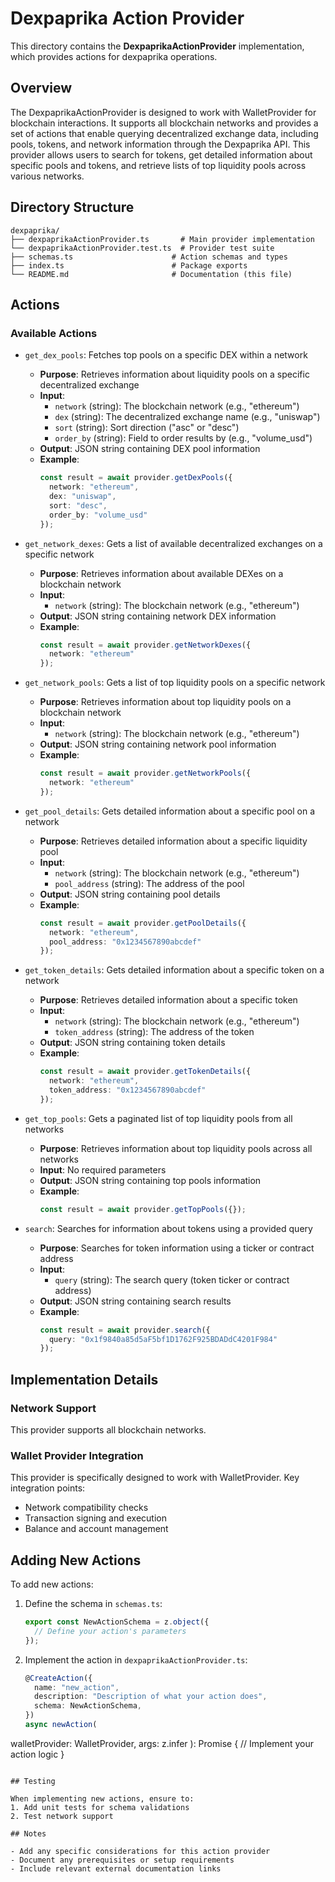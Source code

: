 # Dexpaprika Action Provider

This directory contains the **DexpaprikaActionProvider** implementation, which provides actions for dexpaprika operations.

## Overview

The DexpaprikaActionProvider is designed to work with WalletProvider for blockchain interactions. It supports all blockchain networks and provides a set of actions that enable querying decentralized exchange data, including pools, tokens, and network information through the Dexpaprika API. This provider allows users to search for tokens, get detailed information about specific pools and tokens, and retrieve lists of top liquidity pools across various networks.

## Directory Structure

```
dexpaprika/
├── dexpaprikaActionProvider.ts       # Main provider implementation
└── dexpaprikaActionProvider.test.ts  # Provider test suite
├── schemas.ts                      # Action schemas and types
├── index.ts                        # Package exports
└── README.md                       # Documentation (this file)
```

## Actions

### Available Actions

- `get_dex_pools`: Fetches top pools on a specific DEX within a network
  - **Purpose**: Retrieves information about liquidity pools on a specific decentralized exchange
  - **Input**:
    - `network` (string): The blockchain network (e.g., "ethereum")
    - `dex` (string): The decentralized exchange name (e.g., "uniswap")
    - `sort` (string): Sort direction ("asc" or "desc")
    - `order_by` (string): Field to order results by (e.g., "volume_usd")
  - **Output**: JSON string containing DEX pool information
  - **Example**:
    ```typescript
    const result = await provider.getDexPools({
      network: "ethereum",
      dex: "uniswap",
      sort: "desc",
      order_by: "volume_usd"
    });
    ```

- `get_network_dexes`: Gets a list of available decentralized exchanges on a specific network
  - **Purpose**: Retrieves information about available DEXes on a blockchain network
  - **Input**:
    - `network` (string): The blockchain network (e.g., "ethereum")
  - **Output**: JSON string containing network DEX information
  - **Example**:
    ```typescript
    const result = await provider.getNetworkDexes({
      network: "ethereum"
    });
    ```

- `get_network_pools`: Gets a list of top liquidity pools on a specific network
  - **Purpose**: Retrieves information about top liquidity pools on a blockchain network
  - **Input**:
    - `network` (string): The blockchain network (e.g., "ethereum")
  - **Output**: JSON string containing network pool information
  - **Example**:
    ```typescript
    const result = await provider.getNetworkPools({
      network: "ethereum"
    });
    ```

- `get_pool_details`: Gets detailed information about a specific pool on a network
  - **Purpose**: Retrieves detailed information about a specific liquidity pool
  - **Input**:
    - `network` (string): The blockchain network (e.g., "ethereum")
    - `pool_address` (string): The address of the pool
  - **Output**: JSON string containing pool details
  - **Example**:
    ```typescript
    const result = await provider.getPoolDetails({
      network: "ethereum",
      pool_address: "0x1234567890abcdef"
    });
    ```

- `get_token_details`: Gets detailed information about a specific token on a network
  - **Purpose**: Retrieves detailed information about a specific token
  - **Input**:
    - `network` (string): The blockchain network (e.g., "ethereum")
    - `token_address` (string): The address of the token
  - **Output**: JSON string containing token details
  - **Example**:
    ```typescript
    const result = await provider.getTokenDetails({
      network: "ethereum",
      token_address: "0x1234567890abcdef"
    });
    ```

- `get_top_pools`: Gets a paginated list of top liquidity pools from all networks
  - **Purpose**: Retrieves information about top liquidity pools across all networks
  - **Input**: No required parameters
  - **Output**: JSON string containing top pools information
  - **Example**:
    ```typescript
    const result = await provider.getTopPools({});
    ```

- `search`: Searches for information about tokens using a provided query
  - **Purpose**: Searches for token information using a ticker or contract address
  - **Input**:
    - `query` (string): The search query (token ticker or contract address)
  - **Output**: JSON string containing search results
  - **Example**:
    ```typescript
    const result = await provider.search({
      query: "0x1f9840a85d5aF5bf1D1762F925BDADdC4201F984"
    });
    ```

## Implementation Details

### Network Support
This provider supports all blockchain networks.

### Wallet Provider Integration
This provider is specifically designed to work with WalletProvider. Key integration points:
- Network compatibility checks
- Transaction signing and execution
- Balance and account management

## Adding New Actions

To add new actions:

1. Define the schema in `schemas.ts`:
   ```typescript
   export const NewActionSchema = z.object({
     // Define your action's parameters
   });
   ```

2. Implement the action in `dexpaprikaActionProvider.ts`:
   ```typescript
   @CreateAction({
     name: "new_action",
     description: "Description of what your action does",
     schema: NewActionSchema,
   })
   async newAction(
walletProvider: WalletProvider,      args: z.infer<typeof NewActionSchema>
   ): Promise<string> {
     // Implement your action logic
   }
   ```

## Testing

When implementing new actions, ensure to:
1. Add unit tests for schema validations
2. Test network support

## Notes

- Add any specific considerations for this action provider
- Document any prerequisites or setup requirements
- Include relevant external documentation links
